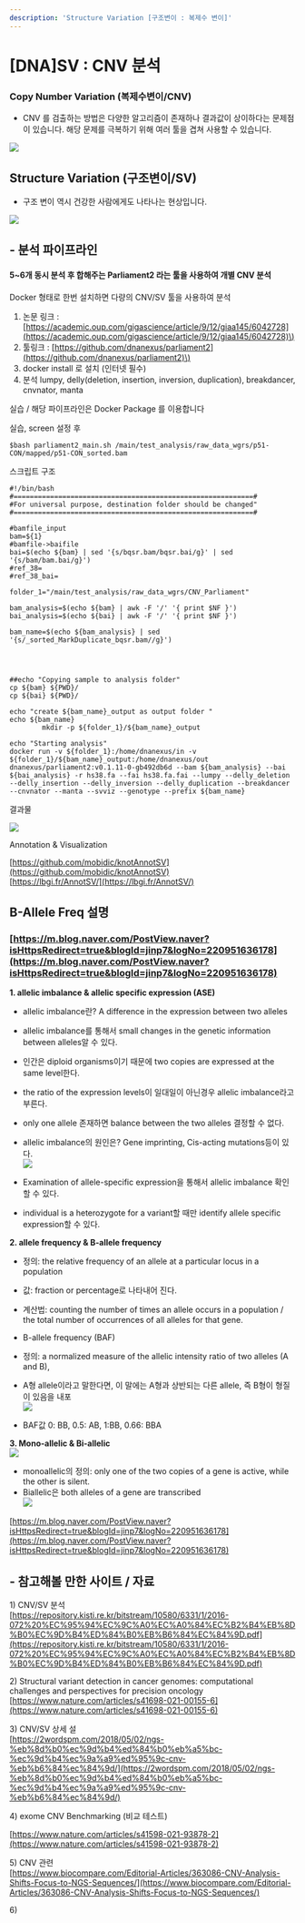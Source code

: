 ```yaml
---
description: 'Structure Variation [구조변이 : 복제수 변이]'
---
```


# \[DNA\]SV : CNV 분석

### Copy Number Variation \(복제수변이/CNV\)

* CNV 를 검출하는 방법은 다양한 알고리즘이 존재하나 결과값이 상이하다는 문제점이 있습니다.  해당 문제를 극복하기 위해 여러 툴을 겹쳐 사용할 수 있습니다.  

![](../../.gitbook/assets/image%20%2879%29.png)

  


## Structure Variation \(구조변이/SV\)

* 구조 변이 역시 건강한 사람에게도 나타나는 현상입니다.



![](../../.gitbook/assets/image%20%284%29.png)



## - 분석 파이프라인

#### 5~6개 동시 분석 후 합해주는 Parliament2 라는 툴을 사용하여 개별 CNV 분석

Docker 형태로 한번 설치하면 다량의 CNV/SV 툴을 사용하여 분석   
1. 논문 링크 : [https://academic.oup.com/gigascience/article/9/12/giaa145/6042728](https://academic.oup.com/gigascience/article/9/12/giaa145/6042728)\)  
2. 툴링크 : [https://github.com/dnanexus/parliament2](https://github.com/dnanexus/parliament2)\)  
3. docker install 로 설치 \(인터넷 필수\)  
4. 분석 lumpy, delly\(deletion, insertion, inversion, duplication\), breakdancer, cnvnator, manta  
  
실습 / 해당 파이프라인은 Docker Package 를 이용합니다  
  
실습, screen 설정 후

```text
$bash parliament2_main.sh /main/test_analysis/raw_data_wgrs/p51-CON/mapped/p51-CON_sorted.bam
```

스크립트 구조

```text
#!/bin/bash
#===========================================================#
#For universal purpose, destination folder should be changed"
#===========================================================#

#bamfile_input
bam=${1}
#bamfile->baifile
bai=$(echo ${bam} | sed '{s/bqsr.bam/bqsr.bai/g}' | sed '{s/bam/bam.bai/g}')
#ref_38=
#ref_38_bai=

folder_1="/main/test_analysis/raw_data_wgrs/CNV_Parliament"

bam_analysis=$(echo ${bam} | awk -F '/' '{ print $NF }')
bai_analysis=$(echo ${bai} | awk -F '/' '{ print $NF }')

bam_name=$(echo ${bam_analysis} | sed '{s/_sorted_MarkDuplicate_bqsr.bam//g}')




##echo "Copying sample to analysis folder"
cp ${bam} ${PWD}/
cp ${bai} ${PWD}/

echo "create ${bam_name}_output as output folder "
echo ${bam_name}
        mkdir -p ${folder_1}/${bam_name}_output

echo "Starting analysis"
docker run -v ${folder_1}:/home/dnanexus/in -v ${folder_1}/${bam_name}_output:/home/dnanexus/out dnanexus/parliament2:v0.1.11-0-gb492db6d --bam ${bam_analysis} --bai ${bai_analysis} -r hs38.fa --fai hs38.fa.fai --lumpy --delly_deletion --delly_insertion --delly_inversion --delly_duplication --breakdancer --cnvnator --manta --svviz --genotype --prefix ${bam_name}

```

결과물  


![](../../.gitbook/assets/image%20%2868%29.png)

  
Annotation & Visualization

[https://github.com/mobidic/knotAnnotSV](https://github.com/mobidic/knotAnnotSV)  
[https://lbgi.fr/AnnotSV/](https://lbgi.fr/AnnotSV/)  


## B-Allele Freq 설명 

### [https://m.blog.naver.com/PostView.naver?isHttpsRedirect=true&blogId=jinp7&logNo=220951636178](https://m.blog.naver.com/PostView.naver?isHttpsRedirect=true&blogId=jinp7&logNo=220951636178)

**1. allelic imbalance & allelic specific expression \(ASE\)**  
- allelic imbalance란? A difference in the expression between two alleles  
- allelic imbalance를 통해서 small changes in the genetic information between alleles알 수 있다.   
- 인간은 diploid organisms이기 때문에 two copies are expressed at the same level한다.  
- the ratio of the expression levels이 일대일이 아닌경우 allelic imbalance라고 부른다.  
- only one allele 존재하면 balance between the two alleles 결정할 수 없다.  
- allelic imbalance의 원인은? Gene imprinting, Cis-acting mutations등이 있다.   
![](https://mblogthumb-phinf.pstatic.net/MjAxNzAzMDZfMjY5/MDAxNDg4ODAzOTQyMjAx.QW2u0ZlbNbI8kEenCMQFMkXGr8-B6eKo-pmY70-RkU8g.suRqnJs7Rm9R0r8dPBtqBG5KbQQzz_PRO7bBwChjapkg.PNG.jinp7/allelicimblance.png?type=w800)

- Examination of allele-specific expression을 통해서 allelic imbalance 확인 할 수 있다.   
- individual is a heterozygote for a variant할 때만 identify allele specific expression할 수 있다.  
  
**2. allele frequency & B-allele frequency**  
- 정의:  the relative frequency of an allele at a particular locus in a population  
- 값: fraction or percentage로 나타내어 진다.  
- 계산법: counting the number of times an allele occurs in a population / the total number of occurrences of all alleles for that gene.  
- B-allele frequency \(BAF\)  
- 정의: a normalized measure of the allelic intensity ratio of two alleles \(A and B\),   
- A형 allele이라고 말한다면, 이 말에는 A형과 상반되는 다른 allele, 즉 B형이 형질이 있음을 내포  
![](https://mblogthumb-phinf.pstatic.net/MjAxNzAzMDZfMjcg/MDAxNDg4ODA0NTIxNTg0.JqUoXuMr17h8ZKeoOEcuyhgX2sVQOCro20JF5lmi_rYg.2l4Mt1gKvBnwxB0Ia_hWtSmNlXWjQFb2jVHHd6VIxjYg.PNG.jinp7/monobi2.png?type=w800)

- BAF값 0: BB, 0.5: AB, 1:BB, 0.66: BBA  
  
**3. Mono-allelic & Bi-allelic**  
![](https://mblogthumb-phinf.pstatic.net/MjAxNzAzMDZfMjQ1/MDAxNDg4ODA0MDA0MDcy.TnJdK1bMq1XcjcFxFfFZ8ghvdTQtq4epj5_lYfGTsZUg.6mGFAcHNCYn0obspXVUuawosXdlXf-FopuESY5CyMTgg.PNG.jinp7/monobi.png?type=w800)

- monoallelic의 정의: only one of the two copies of a gene is active, while the other is silent.   
- Biallelic은 both alleles of a gene are transcribed  
![](https://mblogthumb-phinf.pstatic.net/MjAxNzAzMDZfMjMy/MDAxNDg4ODA0MDIwMjg1.U_rcij90eTDdNV8JMHaBFt5hvBCwWq9gDF7TgpPyMz4g.YVeh0Q2YMUSO24XQ0KWyFwX09gx1jlaRpcHheP9_sokg.PNG.jinp7/biallelicmonoallelic.png?type=w800)

[https://m.blog.naver.com/PostView.naver?isHttpsRedirect=true&blogId=jinp7&logNo=220951636178](https://m.blog.naver.com/PostView.naver?isHttpsRedirect=true&blogId=jinp7&logNo=220951636178)

## - 참고해볼 만한 사이트 /  자료

1\) CNV/SV 분석  
[https://repository.kisti.re.kr/bitstream/10580/6331/1/2016-072%20%EC%95%94%EC%9C%A0%EC%A0%84%EC%B2%B4%EB%8D%B0%EC%9D%B4%ED%84%B0%EB%B6%84%EC%84%9D.pdf](https://repository.kisti.re.kr/bitstream/10580/6331/1/2016-072%20%EC%95%94%EC%9C%A0%EC%A0%84%EC%B2%B4%EB%8D%B0%EC%9D%B4%ED%84%B0%EB%B6%84%EC%84%9D.pdf)  
  
2\) Structural variant detection in cancer genomes: computational challenges and perspectives for precision oncology  
[https://www.nature.com/articles/s41698-021-00155-6](https://www.nature.com/articles/s41698-021-00155-6)  
  
3\) CNV/SV 상세 설  
[https://2wordspm.com/2018/05/02/ngs-%eb%8d%b0%ec%9d%b4%ed%84%b0%eb%a5%bc-%ec%9d%b4%ec%9a%a9%ed%95%9c-cnv-%eb%b6%84%ec%84%9d/](https://2wordspm.com/2018/05/02/ngs-%eb%8d%b0%ec%9d%b4%ed%84%b0%eb%a5%bc-%ec%9d%b4%ec%9a%a9%ed%95%9c-cnv-%eb%b6%84%ec%84%9d/)  
  
4\) exome CNV Benchmarking \(비교 테스트\)

[https://www.nature.com/articles/s41598-021-93878-2](https://www.nature.com/articles/s41598-021-93878-2)  
  
5\) CNV 관련  
[https://www.biocompare.com/Editorial-Articles/363086-CNV-Analysis-Shifts-Focus-to-NGS-Sequences/](https://www.biocompare.com/Editorial-Articles/363086-CNV-Analysis-Shifts-Focus-to-NGS-Sequences/)  
  
6\) 

